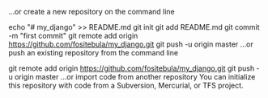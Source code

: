 …or create a new repository on the command line

echo "# my_django" >> README.md
git init
git add README.md
git commit -m "first commit"
git remote add origin https://github.com/fositebula/my_django.git
git push -u origin master
…or push an existing repository from the command line

git remote add origin https://github.com/fositebula/my_django.git
git push -u origin master
…or import code from another repository
You can initialize this repository with code from a Subversion, Mercurial, or TFS project.
